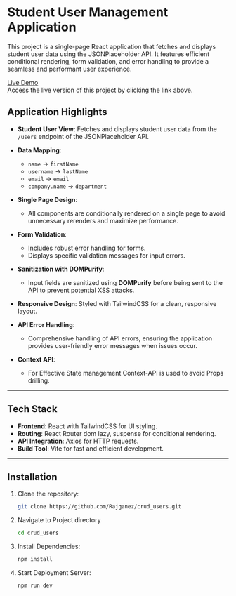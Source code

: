 # Student User Management Application

This project is a single-page React application that fetches and displays student user data using the JSONPlaceholder API. It features efficient conditional rendering, form validation, and error handling to provide a seamless and performant user experience.

[Live Demo](https://studentusers.netlify.app/)  
Access the live version of this project by clicking the link above.

## **Application Highlights**

- **Student User View**: Fetches and displays student user data from the `/users` endpoint of the JSONPlaceholder API.

- **Data Mapping**:

  - `name` → `firstName`
  - `username` → `lastName`
  - `email` → `email`
  - `company.name` → `department`

- **Single Page Design**:

  - All components are conditionally rendered on a single page to avoid unnecessary rerenders and maximize performance.

- **Form Validation**:

  - Includes robust error handling for forms.
  - Displays specific validation messages for input errors.

- **Sanitization with DOMPurify**:

  - Input fields are sanitized using **DOMPurify** before being sent to the API to prevent potential XSS attacks.

- **Responsive Design**: Styled with TailwindCSS for a clean, responsive layout.

- **API Error Handling**:

  - Comprehensive handling of API errors, ensuring the application provides user-friendly error messages when issues occur.

- **Context API**:
  - For Effective State management Context-API is used to avoid Props drilling.

---

## **Tech Stack**

- **Frontend**: React with TailwindCSS for UI styling.
- **Routing**: React Router dom lazy, suspense for conditional rendering.
- **API Integration**: Axios for HTTP requests.
- **Build Tool**: Vite for fast and efficient development.

---

## **Installation**

1. Clone the repository:

   ```bash
   git clone https://github.com/Rajganez/crud_users.git
   ```

2. Navigate to Project directory

   ```bash
   cd crud_users
   ```

3. Install Dependencies:

   ```bash
   npm install
   ```

4. Start Deployment Server:
   ```bash
   npm run dev
   ```
